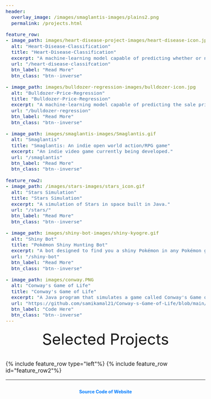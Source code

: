 ```yaml
---
header:
  overlay_image: /images/smaglantis-images/plains2.png
  permalink: /projects.html

feature_row:
- image_path: images/heart-disease-project-images/heart-disease-icon.jpg
  alt: "Heart-Disease-Classification"
  title: "Heart-Disease-Classification"
  excerpt: "A machine-learning model capable of predicting whether or not someone has heart disease based on their medical attributes."
  url: "/heart-disease-classifcation"
  btn_label: "Read More"
  btn_class: "btn--inverse"

- image_path: images/bulldozer-regression-images/bulldozer-icon.jpg
  alt: "Bulldozer-Price-Regression"
  title: "Bulldozer-Price-Regression"
  excerpt: "A machine-learning model capable of predicting the sale price of a bulldozer."
  url: "/bulldozer-regression"
  btn_label: "Read More"
  btn_class: "btn--inverse"

- image_path: images/smaglantis-images/Smaglantis.gif
  alt: "Smaglantis"
  title: "Smaglantis: An indie open world action/RPG game"
  excerpt: "An indie video game currently being developed."
  url: "/smaglantis"
  btn_label: "Read More"
  btn_class: "btn--inverse"

feature_row2:
- image_path: /images/stars-images/stars_icon.gif
  alt: "Stars Simulation"
  title: "Stars Simulation"
  excerpt: "A simulation of Stars in space built in Java."
  url: "/stars/"
  btn_label: "Read More"
  btn_class: "btn--inverse"

- image_path: images/shiny-bot-images/shiny-kyogre.gif
  alt: "Shiny Bot"
  title: "Pokémon Shiny Hunting Bot"
  excerpt: "A bot designed to find you a shiny Pokémon in any Pokémon game."
  url: "/shiny-bot"
  btn_label: "Read More"
  btn_class: "btn--inverse"

- image_path: images/conway.PNG
  alt: "Conway's Game of Life"
  title: "Conway's Game of Life"
  excerpt: "A Java program that simulates a game called Conway's Game of Life."
  url: "https://github.com/samikamal21/Conway-s-Game-of-Life/blob/main/GameOfLife/src/conwaygame/GameOfLife.java"
  btn_label: "Code Here"
  btn_class: "btn--inverse"
---
```


<div style="margin-bottom:1cm" align="center"><font size="55">Selected Projects</font></div>

{% include feature_row type="left"%}
{% include feature_row id="feature_row2"%}

<style type="text/css">
  body {
    font-size: 13pt;
  }

  .footer {
    text-align: center;
    margin-top: 2em;
    font-size: 14px;
    color: #555;
  }

  .footer-link {
    font-weight: bold;
    text-decoration: none;
    color: #007bff;
  }

  .footer-link:hover {
    text-decoration: underline;
  }
</style>

---

<div class="footer">
  <a href="https://github.com/samiekamal/samiekamal.github.io" class="footer-link">Source Code of Website</a>
</div>